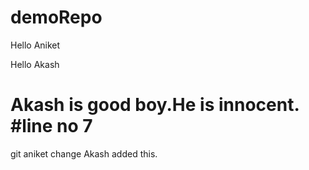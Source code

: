 # demoRepo

Hello Aniket

Hello Akash 


Akash is good boy.He is innocent.
#line no 7 
=======
git aniket change
Akash added this.

